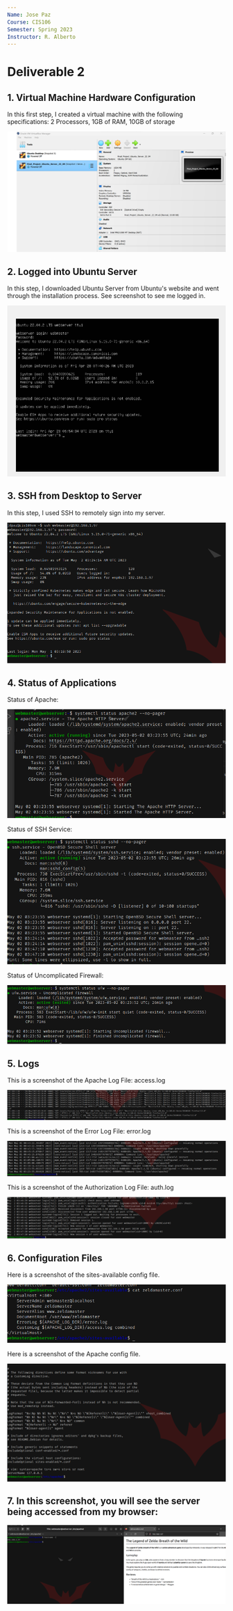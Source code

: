 ```yaml
---
Name: Jose Paz
Course: CIS106
Semester: Spring 2023
Instructor: R. Alberto
---
```


# Deliverable 2

## 1. Virtual Machine Hardware Configuration

In this first step, I created a virtual machine with the following specifications: 2 Processors, 1GB of RAM, 10GB of storage

![VM Details](Details.png)

## 2. Logged into Ubuntu Server

In this step, I downloaded Ubuntu Server from Ubuntu's website and went through the installation process. See screenshot to see me logged in.

![Logged in](loggedIn.png)

## 3. SSH from Desktop to Server

In this step, I used SSH to remotely sign into my server.

![SSH from desktop](sshTest.png)

## 4. Status of Applications

Status of Apache:

![Apache Status](apacheStatus1.png)

Status of SSH Service:

![SSHD Status](sshdStatus.png)

Status of Uncomplicated Firewall:

![UFW Status](ufwStatus1.png)

## 5. Logs

This is a screenshot of the Apache Log File: access.log

![Access Log](apacheLog.png)

This is a screenshot of the Error Log File: error.log

![Error Log](errorLog.png)

This is a screenshot of the Authorization Log File: auth.log

![Authorization Log](authLog.png)



## 6. Configuration Files

Here is a screenshot of the sites-available config file.

![Sites Available](sitesAvailable.png)

Here is a screenshot of the Apache config file.

![Apache Config](apacheConf.png)

## 7. In this screenshot, you will see the server being accessed from my browser:

![Seeing Website](websiteBrowser.png)